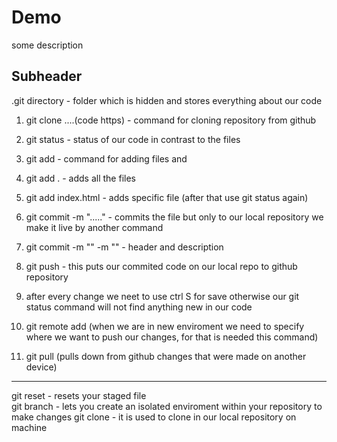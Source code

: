 # Demo
some description

## Subheader

.git directory - folder which is hidden and stores everything about our code
1. git clone ....(code https) - command for cloning repository from github
2. git status - status of our code in contrast to the files 
3. git add - command for adding files and 
4. git add . - adds all the files 
5. git add index.html - adds specific file (after that use git status again)
6. git commit -m "....." - commits the file but only to our local repository we make it live by another command 
7. git commit -m "" -m "" - header and description 
8. git push - this puts our commited code on our local repo to github repository 
9. after every change we neet to use ctrl S for save otherwise our git status command will not find anything new in our code

1. git remote add <name> <url> (when we are in new enviroment we need to specify where we want to push our changes, for that is needed this command)
2. git pull (pulls down from github changes that were made on another device)

------

git reset - resets your staged file  
git branch - lets you create an isolated enviroment within your repository to make changes
git clone - it is used to clone in our local repository on machine